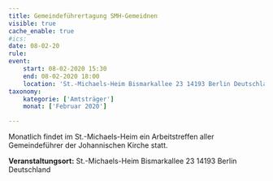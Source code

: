 ```yaml
---
title: Gemeindeführertagung SMH-Gemeidnen
visible: true
cache_enable: true
#ics: 
date: 08-02-20
rule: 
event:
	start: 08-02-2020 15:30
	end: 08-02-2020 18:00
	location: 'St.-Michaels-Heim Bismarkallee 23 14193 Berlin Deutschland'
taxonomy:
	kategorie: ['Amtsträger']
	monat: ['Februar 2020']

---
```

Monatlich findet im St.-Michaels-Heim ein Arbeitstreffen aller Gemeindeführer der Johannischen Kirche statt.



**Veranstaltungsort:** St.-Michaels-Heim
Bismarkallee 23
14193 Berlin
Deutschland


